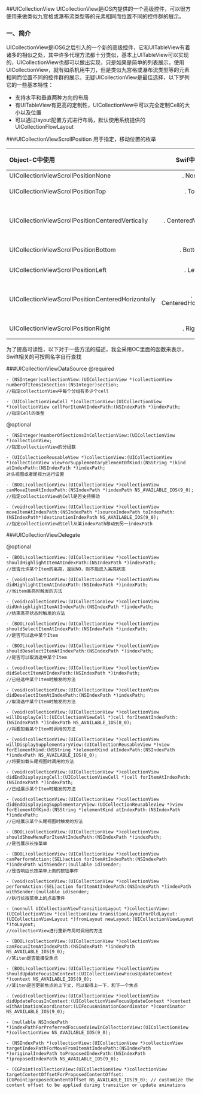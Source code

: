 ##UICollectionView
UICollectionView是iOS内提供的一个高级控件，可以很方便用来做类似九宫格或瀑布流类型等的元素相同而位置不同的控件群的展示。
### 一、简介
UICollectionView是iOS6之后引入的一个新的高级控件，它和UITableView有着诸多的相似之处，其中许多代理方法都十分类似，基本上UITableView可以实现的，UICollectionView也都可以做出实现，只是如果是简单的列表展示，使用UICollectionView，就有如杀机用牛刀，但是类似九宫格或瀑布流类型等的元素相同而位置不同的控件群的展示，无疑UICollectionView是最佳选择，以下罗列它的一些基本特性：

- 支持水平和垂直两种方向的布局
- 有UITableView有更高的定制性，UICollectionVew中可以完全定制Cell的大小以及位置
- 可以通过layout配置方式进行布局，默认使用系统提供的UICollectionFlowLayout



###UICollectionViewScrollPosition 
用于指定，移动位置的枚举

|Object-C中使用|Swif中使用|方向|
|:------------- |:---------------:| -------------:|
| UICollectionViewScrollPositionNone |. None|无|
| UICollectionViewScrollPositionTop |. Top|向上|
| UICollectionViewScrollPositionCenteredVertically |. CenteredVertically |垂直居中|
| UICollectionViewScrollPositionBottom |. Bottom |向下|
| UICollectionViewScrollPositionLeft |. Left |向左|
| UICollectionViewScrollPositionCenteredHorizontally |. CenteredHorizontally |水平居中|
| UICollectionViewScrollPositionRight |. Right |向右|

为了提高可读性，以下对于一些方法的描述，我全采用OC里面的函数来表示，Swift相关的可按照名字自行查找


###UICollectionViewDataSource
@required

~~~
- (NSInteger)collectionView:(UICollectionView *)collectionView numberOfItemsInSection:(NSInteger)section;
//指定collectionView中每个分组有多少个cell
~~~

~~~
- (UICollectionViewCell *)collectionView:(UICollectionView *)collectionView cellForItemAtIndexPath:(NSIndexPath *)indexPath;
//指定Cell的类型
~~~

@optional

~~~
- (NSInteger)numberOfSectionsInCollectionView:(UICollectionView *)collectionView;
//指定collectionView的分组数
~~~

~~~
- (UICollectionReusableView *)collectionView:(UICollectionView *)collectionView viewForSupplementaryElementOfKind:(NSString *)kind atIndexPath:(NSIndexPath *)indexPath;
对头视图或者尾视力进行设置
~~~

~~~
- (BOOL)collectionView:(UICollectionView *)collectionView canMoveItemAtIndexPath:(NSIndexPath *)indexPath NS_AVAILABLE_IOS(9_0);
//指定collectionView的Cell是否支持移动
~~~
~~~
- (void)collectionView:(UICollectionView *)collectionView moveItemAtIndexPath:(NSIndexPath *)sourceIndexPath toIndexPath:(NSIndexPath*)destinationIndexPath NS_AVAILABLE_IOS(9_0);
//指定collectionView的Cell从某indexPath移动到另一indexPath
~~~

###UICollectionViewDelegate


@optional

~~~
- (BOOL)collectionView:(UICollectionView *)collectionView shouldHighlightItemAtIndexPath:(NSIndexPath *)indexPath;
//是否允许某个Item的高亮，返回NO，则不能进入高亮状态
~~~

~~~
- (void)collectionView:(UICollectionView *)collectionView didHighlightItemAtIndexPath:(NSIndexPath *)indexPath;
//当item高亮时触发的方法
~~~

~~~
- (void)collectionView:(UICollectionView *)collectionView didUnhighlightItemAtIndexPath:(NSIndexPath *)indexPath;
//结束高亮状态时触发的方法
~~~

~~~
- (BOOL)collectionView:(UICollectionView *)collectionView shouldSelectItemAtIndexPath:(NSIndexPath *)indexPath;
//是否可以选中某个Item
~~~

~~~
- (BOOL)collectionView:(UICollectionView *)collectionView shouldDeselectItemAtIndexPath:(NSIndexPath *)indexPath; 
//是否可以取消选中某个Item
~~~

~~~
- (void)collectionView:(UICollectionView *)collectionView didSelectItemAtIndexPath:(NSIndexPath *)indexPath;
//已经选中某个item时触发的方法
~~~

~~~
- (void)collectionView:(UICollectionView *)collectionView didDeselectItemAtIndexPath:(NSIndexPath *)indexPath;
//取消选中某个Item时触发的方法
~~~

~~~
- (void)collectionView:(UICollectionView *)collectionView willDisplayCell:(UICollectionViewCell *)cell forItemAtIndexPath:(NSIndexPath *)indexPath NS_AVAILABLE_IOS(8_0);
//将要加载某个Item时调用的方法
~~~

~~~
- (void)collectionView:(UICollectionView *)collectionView willDisplaySupplementaryView:(UICollectionReusableView *)view forElementKind:(NSString *)elementKind atIndexPath:(NSIndexPath *)indexPath NS_AVAILABLE_IOS(8_0);
//将要加载头尾视图时调用的方法
~~~

~~~
- (void)collectionView:(UICollectionView *)collectionView didEndDisplayingCell:(UICollectionViewCell *)cell forItemAtIndexPath:(NSIndexPath *)indexPath;
//已经展示某个Item时触发的方法
~~~

~~~
- (void)collectionView:(UICollectionView *)collectionView didEndDisplayingSupplementaryView:(UICollectionReusableView *)view forElementOfKind:(NSString *)elementKind atIndexPath:(NSIndexPath *)indexPath;
//已经展示某个头尾视图时触发的方法
~~~


~~~
- (BOOL)collectionView:(UICollectionView *)collectionView shouldShowMenuForItemAtIndexPath:(NSIndexPath *)indexPath;
//是否展示长按菜单
~~~

~~~
- (BOOL)collectionView:(UICollectionView *)collectionView canPerformAction:(SEL)action forItemAtIndexPath:(NSIndexPath *)indexPath withSender:(nullable id)sender;
//是否响应长按菜单上面的按钮事件
~~~

~~~
- (void)collectionView:(UICollectionView *)collectionView performAction:(SEL)action forItemAtIndexPath:(NSIndexPath *)indexPath withSender:(nullable id)sender;
//执行长按菜单上的点击事件
~~~

~~~
- (nonnull UICollectionViewTransitionLayout *)collectionView:(UICollectionView *)collectionView transitionLayoutForOldLayout:(UICollectionViewLayout *)fromLayout newLayout:(UICollectionViewLayout *)toLayout;
//collectionView进行重新布局时调用的方法
~~~


~~~
- (BOOL)collectionView:(UICollectionView *)collectionView canFocusItemAtIndexPath:(NSIndexPath *)indexPath NS_AVAILABLE_IOS(9_0);
//某iten是否能接受焦点
~~~

~~~
- (BOOL)collectionView:(UICollectionView *)collectionView shouldUpdateFocusInContext:(UICollectionViewFocusUpdateContext *)context NS_AVAILABLE_IOS(9_0);
//某iten是否更新焦点的上下文，可以取得上一下，和下一个焦点
~~~

~~~
- (void)collectionView:(UICollectionView *)collectionView didUpdateFocusInContext:(UICollectionViewFocusUpdateContext *)context withAnimationCoordinator:(UIFocusAnimationCoordinator *)coordinator NS_AVAILABLE_IOS(9_0);
~~~

~~~
- (nullable NSIndexPath *)indexPathForPreferredFocusedViewInCollectionView:(UICollectionView *)collectionView NS_AVAILABLE_IOS(9_0);
~~~

~~~
- (NSIndexPath *)collectionView:(UICollectionView *)collectionView targetIndexPathForMoveFromItemAtIndexPath:(NSIndexPath *)originalIndexPath toProposedIndexPath:(NSIndexPath *)proposedIndexPath NS_AVAILABLE_IOS(9_0);
~~~
~~~
- (CGPoint)collectionView:(UICollectionView *)collectionView targetContentOffsetForProposedContentOffset:(CGPoint)proposedContentOffset NS_AVAILABLE_IOS(9_0); // customize the content offset to be applied during transition or update animations
~~~









